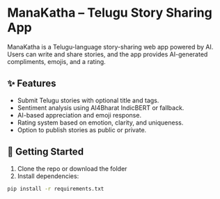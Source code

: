 # ManaKatha – Telugu Story Sharing App

ManaKatha is a Telugu-language story-sharing web app powered by AI. Users can write and share stories, and the app provides AI-generated compliments, emojis, and a rating.

## ✨ Features

- Submit Telugu stories with optional title and tags.
- Sentiment analysis using AI4Bharat IndicBERT or fallback.
- AI-based appreciation and emoji response.
- Rating system based on emotion, clarity, and uniqueness.
- Option to publish stories as public or private.

## 🚀 Getting Started

1. Clone the repo or download the folder
2. Install dependencies:
```bash
pip install -r requirements.txt

